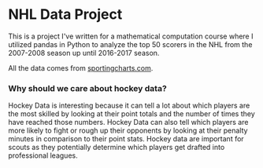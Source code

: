 # NHL Data Project 
This is a project I've written for a mathematical computation course where I utilized pandas in Python to analyze the top 50 scorers in the NHL from the 2007-2008 season up until 2016-2017 season.

All the data comes from [sportingcharts.com](https://www.sportingcharts.com/). 

### Why should we care about hockey data? ### 
Hockey Data is interesting because it can tell a lot about which players are the most skilled by looking at their point totals and the number of times they have reached those numbers. Hockey Data can also tell which players are more likely to fight or rough up their opponents by looking at their penalty minutes in comparison to their point stats. Hockey data are important for scouts as they potentially determine which players get drafted into professional leagues.
